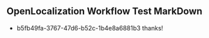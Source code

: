 ## OpenLocalization Workflow Test MarkDown
* b5fb49fa-3767-47d6-b52c-1b4e8a6881b3 thanks!

<!--HONumber=Aug16_HO1-->


